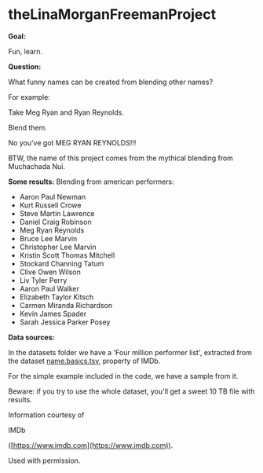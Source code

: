 # theLinaMorganFreemanProject


**Goal:**

Fun, learn.

**Question:**

What funny names can be created from blending other names?

For example: 

Take Meg Ryan and Ryan Reynolds.

Blend them.

No you've got MEG RYAN REYNOLDS!!! 

BTW, the name of this project comes from the mythical blending from Muchachada Nui. 

**Some results:**
Blending from american performers:
* Aaron Paul Newman		
* Kurt Russell Crowe	
* Steve Martin Lawrence	
* Daniel Craig Robinson	
* Meg Ryan Reynolds	
* Bruce Lee Marvin	
* Christopher Lee Marvin	
* Kristin Scott Thomas Mitchell	
* Stockard Channing Tatum	
* Clive Owen Wilson	
* Liv Tyler Perry	
* Aaron Paul Walker	
* Elizabeth Taylor Kitsch	
* Carmen Miranda Richardson	
* Kevin James Spader	
* Sarah Jessica Parker Posey	


**Data sources:**

In the datasets folder we have a 'Four million performer list', extracted from the dataset [name.basics.tsv](https://datasets.imdbws.com/), property of IMDb.

For the simple example included in the code, we have a sample from it.

Beware: if you try to use the whole dataset, you'll get a sweet 10 TB file with results.

Information courtesy of

IMDb

([https://www.imdb.com](https://www.imdb.com)).

Used with permission.
